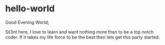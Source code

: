 # hello-world

Good Evening World;

Sil3nt here, I love to learn and want nothing more than to be a top notch coder.
If it takes my life force to be the best then lets get this party started.
